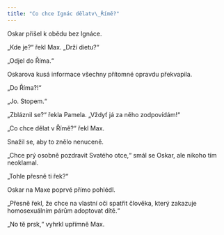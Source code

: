 ```yaml
---
title: "Co chce Ignác dělatv\_Římě?"
---
```


Oskar přišel k obědu bez Ignáce.

„Kde je?“ řekl Max. „Drží dietu?“

„Odjel do Říma.“

Oskarova kusá informace všechny přítomné opravdu překvapila.

„Do Říma?!“

„Jo. Stopem.“

„Zbláznil se?“ řekla Pamela. „Vždyť já za něho zodpovídám!“

„Co chce dělat v Římě?“ řekl Max.

Snažil se, aby to znělo nenuceně.

„Chce prý osobně pozdravit Svatého otce,“ smál se Oskar, ale nikoho tím neoklamal.

„Tohle přesně ti řek?“

Oskar na Maxe poprvé přímo pohlédl.

„Přesně řekl, že chce na vlastní oči spatřit člověka, který zakazuje homosexuálním párům adoptovat dítě.“

„No tě prsk,“ vyhrkl upřímně Max.
